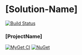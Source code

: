 # [Solution-Name]

[![Build Status](https://ci.appveyor.com/api/projects/status/github/green-grass/[Solution-Name]?branch=master&svg=true)](https://ci.appveyor.com/project/mnguyen284/[solution-name])

### [ProjectName]

[![MyGet CI](https://img.shields.io/myget/green-grass-ci/v/[ProjectName].svg)](https://www.myget.org/feed/green-grass-ci/package/nuget/[ProjectName]) [![NuGet](https://img.shields.io/nuget/v/[ProjectName].svg)](https://www.nuget.org/packages/[ProjectName])
